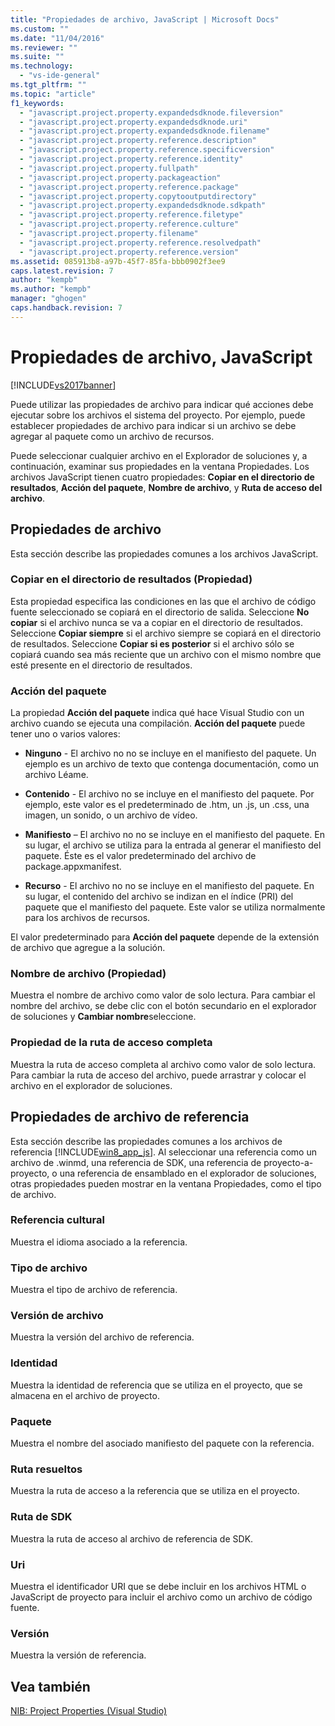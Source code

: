 ```yaml
---
title: "Propiedades de archivo, JavaScript | Microsoft Docs"
ms.custom: ""
ms.date: "11/04/2016"
ms.reviewer: ""
ms.suite: ""
ms.technology: 
  - "vs-ide-general"
ms.tgt_pltfrm: ""
ms.topic: "article"
f1_keywords: 
  - "javascript.project.property.expandedsdknode.fileversion"
  - "javascript.project.property.expandedsdknode.uri"
  - "javascript.project.property.expandedsdknode.filename"
  - "javascript.project.property.reference.description"
  - "javascript.project.property.reference.specificversion"
  - "javascript.project.property.reference.identity"
  - "javascript.project.property.fullpath"
  - "javascript.project.property.packageaction"
  - "javascript.project.property.reference.package"
  - "javascript.project.property.copytooutputdirectory"
  - "javascript.project.property.expandedsdknode.sdkpath"
  - "javascript.project.property.reference.filetype"
  - "javascript.project.property.reference.culture"
  - "javascript.project.property.filename"
  - "javascript.project.property.reference.resolvedpath"
  - "javascript.project.property.reference.version"
ms.assetid: 085913b8-a97b-45f7-85fa-bbb0902f3ee9
caps.latest.revision: 7
author: "kempb"
ms.author: "kempb"
manager: "ghogen"
caps.handback.revision: 7
---
```

# Propiedades de archivo, JavaScript
[!INCLUDE[vs2017banner](../../code-quality/includes/vs2017banner.md)]

Puede utilizar las propiedades de archivo para indicar qué acciones debe ejecutar sobre los archivos el sistema del proyecto.  Por ejemplo, puede establecer propiedades de archivo para indicar si un archivo se debe agregar al paquete como un archivo de recursos.  
  
 Puede seleccionar cualquier archivo en el Explorador de soluciones y, a continuación, examinar sus propiedades en la ventana Propiedades.  Los archivos JavaScript tienen cuatro propiedades: **Copiar en el directorio de resultados**, **Acción del paquete**, **Nombre de archivo**, y **Ruta de acceso del archivo**.  
  
## Propiedades de archivo  
 Esta sección describe las propiedades comunes a los archivos JavaScript.  
  
### Copiar en el directorio de resultados \(Propiedad\)  
 Esta propiedad especifica las condiciones en las que el archivo de código fuente seleccionado se copiará en el directorio de salida.  Seleccione **No copiar** si el archivo nunca se va a copiar en el directorio de resultados.  Seleccione **Copiar siempre** si el archivo siempre se copiará en el directorio de resultados.  Seleccione **Copiar si es posterior** si el archivo sólo se copiará cuando sea más reciente que un archivo con el mismo nombre que esté presente en el directorio de resultados.  
  
### Acción del paquete  
 La propiedad **Acción del paquete** indica qué hace Visual Studio con un archivo cuando se ejecuta una compilación.  **Acción del paquete** puede tener uno o varios valores:  
  
-   **Ninguno** \- El archivo no no se incluye en el manifiesto del paquete.  Un ejemplo es un archivo de texto que contenga documentación, como un archivo Léame.  
  
-   **Contenido** \- El archivo no se incluye en el manifiesto del paquete.  Por ejemplo, este valor es el predeterminado de .htm, un .js, un .css, una imagen, un sonido, o un archivo de vídeo.  
  
-   **Manifiesto** – El archivo no no se incluye en el manifiesto del paquete.  En su lugar, el archivo se utiliza para la entrada al generar el manifiesto del paquete.  Éste es el valor predeterminado del archivo de package.appxmanifest.  
  
-   **Recurso** \- El archivo no no se incluye en el manifiesto del paquete.  En su lugar, el contenido del archivo se indizan en el índice \(PRI\) del paquete que el manifiesto del paquete.  Este valor se utiliza normalmente para los archivos de recursos.  
  
 El valor predeterminado para **Acción del paquete** depende de la extensión de archivo que agregue a la solución.  
  
### Nombre de archivo \(Propiedad\)  
 Muestra el nombre de archivo como valor de solo lectura.  Para cambiar el nombre del archivo, se debe clic con el botón secundario en el explorador de soluciones y **Cambiar nombre**seleccione.  
  
### Propiedad de la ruta de acceso completa  
 Muestra la ruta de acceso completa al archivo como valor de solo lectura.  Para cambiar la ruta de acceso del archivo, puede arrastrar y colocar el archivo en el explorador de soluciones.  
  
## Propiedades de archivo de referencia  
 Esta sección describe las propiedades comunes a los archivos de referencia [!INCLUDE[win8_app_js](../../ide/reference/includes/win8_app_js_md.md)].  Al seleccionar una referencia como un archivo de .winmd, una referencia de SDK, una referencia de proyecto\-a\- proyecto, o una referencia de ensamblado en el explorador de soluciones, otras propiedades pueden mostrar en la ventana Propiedades, como el tipo de archivo.  
  
### Referencia cultural  
 Muestra el idioma asociado a la referencia.  
  
### Tipo de archivo  
 Muestra el tipo de archivo de referencia.  
  
### Versión de archivo  
 Muestra la versión del archivo de referencia.  
  
### Identidad  
 Muestra la identidad de referencia que se utiliza en el proyecto, que se almacena en el archivo de proyecto.  
  
### Paquete  
 Muestra el nombre del asociado manifiesto del paquete con la referencia.  
  
### Ruta resueltos  
 Muestra la ruta de acceso a la referencia que se utiliza en el proyecto.  
  
### Ruta de SDK  
 Muestra la ruta de acceso al archivo de referencia de SDK.  
  
### Uri  
 Muestra el identificador URI que se debe incluir en los archivos HTML o JavaScript de proyecto para incluir el archivo como un archivo de código fuente.  
  
### Versión  
 Muestra la versión de referencia.  
  
## Vea también  
 [NIB: Project Properties \(Visual Studio\)](http://msdn.microsoft.com/es-es/eb4c97ed-f667-4850-98d0-6e2a4d21bbca)